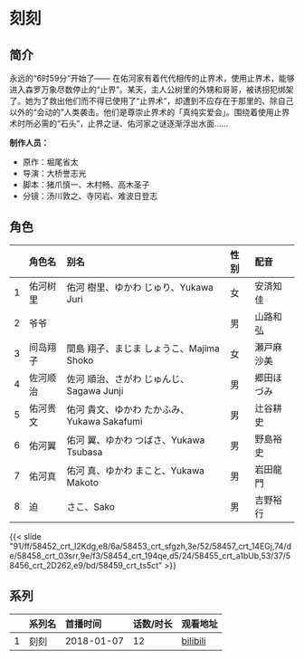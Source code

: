 # 刻刻


## 简介

永远的“6时59分”开始了——
在佑河家有着代代相传的止界术，使用止界术，能够进入森罗万象尽数停止的“止界”。某天，主人公树里的外甥和哥哥，被诱拐犯绑架了。她为了救出他们而不得已使用了“止界术”，却遭到不应存在于那里的、除自己以外的“会动的”人类袭击。他们是尊崇止界术的「真纯实爱会」。围绕着使用止界术时所必需的“石头”，止界之谜、佑河家之谜逐渐浮出水面……

**制作人员：**
- 原作：堀尾省太
- 导演：大桥誉志光
- 脚本：猪爪慎一、木村畅、高木圣子
- 分镜：汤川敦之、寺冈岩、难波日登志

## 角色

|     |   角色名   |   别名  | 性别 |  配音  |
|:--- |:------  |:----      |:---  |:--   |
| 1 | 佑河树里 | 佑河 樹里、ゆかわ じゅり、Yukawa Juri | 女 | 安済知佳 |
| 2 | 爷爷 |  | 男 | 山路和弘 |
| 3 | 间岛翔子 | 間島 翔子、まじま しょうこ、Majima Shoko | 女 | 瀬戸麻沙美 |
| 4 | 佐河顺治 | 佐河 順治、さがわ じゅんじ、Sagawa Junji | 男 | 郷田ほづみ |
| 5 | 佑河贵文 | 佑河 貴文、ゆかわ たかふみ、Yukawa Sakafumi | 男 | 辻谷耕史 |
| 6 | 佑河翼 | 佑河 翼、ゆかわ つばさ、Yukawa Tsubasa | 男 | 野島裕史 |
| 7 | 佑河真 | 佑河 真、ゆかわ まこと、Yukawa Makoto | 男 | 岩田龍門 |
| 8 | 迫 | さこ、Sako | 男 | 吉野裕行 |

{{< slide "91/ff/58452_crt_I2Kdg,e8/6a/58453_crt_sfgzh,3e/52/58457_crt_14EGj,74/de/58458_crt_03srr,9e/f3/58454_crt_194qe,d5/24/58455_crt_a1bUb,53/37/58456_crt_2D262,e9/bd/58459_crt_ts5ct" >}}

## 系列

|     |   系列名   |   首播时间  | 话数/时长  | 观看地址 |
|:---  |:------    |:----      |:---       |:---  |
| 1 | 刻刻 | 2018-01-07 | 12 | [bilibili](https://www.bilibili.com/bangumi/play/ep173167)  |



